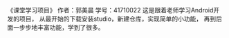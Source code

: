 《课堂学习项目》
作者：郭美晨
学号：41710022
这是跟着老师学习Android开发的项目，
从最开始的下载安装studio，新建仓库，实现简单的小功能，
再到后面一步步地丰富功能，学到了很多。

